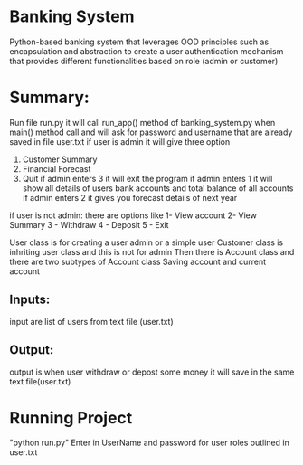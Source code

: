 # Banking System
Python-based banking system that leverages OOD principles such as encapsulation and abstraction to create a user authentication mechanism that provides different functionalities based on role (admin or customer)

# Summary: 

Run file run.py it will call run_app() method of banking_system.py
when main() method call and will ask for password and username that are already saved in file user.txt
if user is admin it will give three option 
1. Customer Summary
2. Financial Forecast
3. Quit 
if admin enters 3 it will exit the program
if admin enters 1 it will show all details of users bank accounts and total balance of all accounts
if admin enters 2 it gives you forecast details of next year

if user is not admin:
there are options like
1- View account
2- View Summary
3 - Withdraw
4 - Deposit
5 - Exit

User class is for creating a user admin or a simple user
Customer class is inhriting user class and this is not for admin
Then there is Account class and there are two subtypes of Account class Saving account and current account

## Inputs:
input are list of users from text file (user.txt)

## Output:
output is when user withdraw or depost some money it will save in the same text file(user.txt)

# Running Project
"python run.py"
Enter in UserName and password for user roles outlined in user.txt
